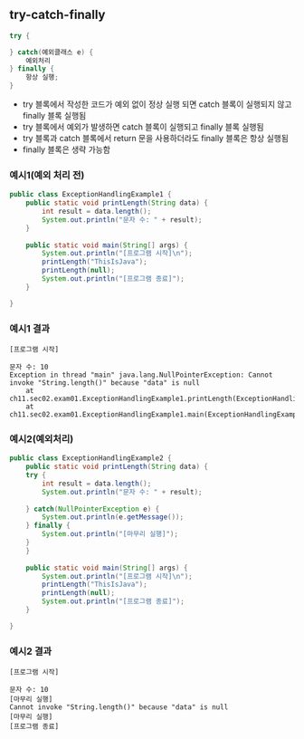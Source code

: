 ## try-catch-finally
```java
try {

} catch(예외클래스 e) {
    예외처리
} finally {
    항상 실행;
}
```
- try 블록에서 작성한 코드가 예외 없이 정상 실행 되면 catch 블록이 실행되지 않고 finally 블록 실행됨
- try 블록에서 예외가 발생하면 catch 블록이 실행되고 finally 블록 실행됨
- try 블록과 catch 블록에서 return 문을 사용하더라도 finally 블록은 항상 실행됨
- finally 블록은 생략 가능함

### 예시1(예외 처리 전)
```java
public class ExceptionHandlingExample1 {
	public static void printLength(String data) {
		int result = data.length();
		System.out.println("문자 수: " + result);
	}
	
	public static void main(String[] args) {
		System.out.println("[프로그램 시작]\n");
		printLength("ThisIsJava");
		printLength(null);
		System.out.println("[프로그램 종료]");
	}

}
```

### 예시1 결과
```
[프로그램 시작]

문자 수: 10
Exception in thread "main" java.lang.NullPointerException: Cannot invoke "String.length()" because "data" is null
	at ch11.sec02.exam01.ExceptionHandlingExample1.printLength(ExceptionHandlingExample1.java:5)
	at ch11.sec02.exam01.ExceptionHandlingExample1.main(ExceptionHandlingExample1.java:12)
```

### 예시2(예외처리)
```java
public class ExceptionHandlingExample2 {
	public static void printLength(String data) {
	try {
		int result = data.length();
		System.out.println("문자 수: " + result);
		
	} catch(NullPointerException e) {
		System.out.println(e.getMessage());
	} finally {
		System.out.println("[마무리 실행]");
	}
	}
	
	public static void main(String[] args) {
		System.out.println("[프로그램 시작]\n");
		printLength("ThisIsJava");
		printLength(null);
		System.out.println("[프로그램 종료]");
	}

}
```

### 예시2 결과
```
[프로그램 시작]

문자 수: 10
[마무리 실행]
Cannot invoke "String.length()" because "data" is null
[마무리 실행]
[프로그램 종료]
```
